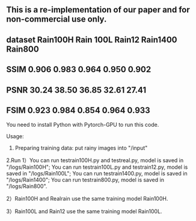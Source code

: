 This is a re-implementation of our paper and for non-commercial use only. 
----------------------------------------------------------------
dataset    Rain100H   Rain 100L   Rain12    Rain1400    Rain800
----------------------------------------------------------------
SSIM       0.906       0.983	    0.964      0.950       0.902
----------------------------------------------------------------
PSNR       30.24       38.50	    36.85      32.61       27.41
----------------------------------------------------------------
FSIM       0.923       0.984      0.854      0.964       0.933
----------------------------------------------------------------
You need to install Python with Pytorch-GPU to run this code.

Usage:

1. Preparing training data: put rainy images into "/input"

2.Run
1）You can run testrain100H.py and testreal.py, model is saved in "/logs/Rain100H"; You can run testrain100L.py and testrain12.py, model is saved in "/logs/Rain100L";
You can run testrain1400.py, model is saved in "/logs/Rain1400"; You can run testrain800.py, model is saved in "/logs/Rain800".

2）Rain100H and Realrain use the same training model Rain100H.

3）Rain100L and Rain12 use the same training model Rain100L.

